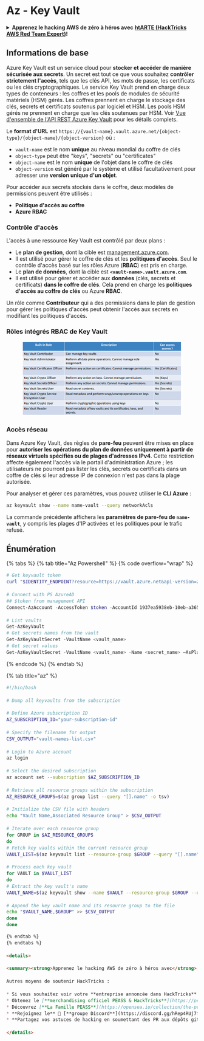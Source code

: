 # Az - Key Vault

<details>

<summary><strong>Apprenez le hacking AWS de zéro à héros avec</strong> <a href="https://training.hacktricks.xyz/courses/arte"><strong>htARTE (HackTricks AWS Red Team Expert)</strong></a><strong>!</strong></summary>

Autres moyens de soutenir HackTricks :

* Si vous souhaitez voir votre **entreprise annoncée dans HackTricks** ou **télécharger HackTricks en PDF**, consultez les [**PLANS D'ABONNEMENT**](https://github.com/sponsors/carlospolop)!
* Obtenez le [**merchandising officiel PEASS & HackTricks**](https://peass.creator-spring.com)
* Découvrez [**La Famille PEASS**](https://opensea.io/collection/the-peass-family), notre collection d'[**NFTs**](https://opensea.io/collection/the-peass-family) exclusifs
* **Rejoignez le** 💬 [**groupe Discord**](https://discord.gg/hRep4RUj7f) ou le [**groupe telegram**](https://t.me/peass) ou **suivez** moi sur **Twitter** 🐦 [**@carlospolopm**](https://twitter.com/carlospolopm)**.**
* **Partagez vos astuces de hacking en soumettant des PR aux dépôts github** [**HackTricks**](https://github.com/carlospolop/hacktricks) et [**HackTricks Cloud**](https://github.com/carlospolop/hacktricks-cloud).

</details>

## Informations de base

Azure Key Vault est un service cloud pour **stocker et accéder de manière sécurisée aux secrets**. Un secret est tout ce que vous souhaitez **contrôler strictement l'accès**, tels que les clés API, les mots de passe, les certificats ou les clés cryptographiques. Le service Key Vault prend en charge deux types de conteneurs : les coffres et les pools de modules de sécurité matériels (HSM) gérés. Les coffres prennent en charge le stockage des clés, secrets et certificats soutenus par logiciel et HSM. Les pools HSM gérés ne prennent en charge que les clés soutenues par HSM. Voir [Vue d'ensemble de l'API REST Azure Key Vault](https://learn.microsoft.com/en-us/azure/key-vault/general/about-keys-secrets-certificates) pour les détails complets.

Le **format d'URL** est `https://{vault-name}.vault.azure.net/{object-type}/{object-name}/{object-version}` où :

* `vault-name` est le nom **unique** au niveau mondial du coffre de clés
* `object-type` peut être "keys", "secrets" ou "certificates"
* `object-name` est le nom **unique** de l'objet dans le coffre de clés
* `object-version` est généré par le système et utilisé facultativement pour adresser une **version unique d'un objet**.

Pour accéder aux secrets stockés dans le coffre, deux modèles de permissions peuvent être utilisés :

* **Politique d'accès au coffre**
* **Azure RBAC**

### Contrôle d'accès <a href="#access-control" id="access-control"></a>

L'accès à une ressource Key Vault est contrôlé par deux plans :

* Le **plan de gestion**, dont la cible est [management.azure.com](http://management.azure.com/).
* Il est utilisé pour gérer le coffre de clés et les **politiques d'accès**. Seul le contrôle d'accès basé sur les rôles Azure (**RBAC**) est pris en charge.
* Le **plan de données**, dont la cible est **`<vault-name>.vault.azure.com`**.
* Il est utilisé pour gérer et accéder aux **données** (clés, secrets et certificats) **dans le coffre de clés**. Cela prend en charge les **politiques d'accès au coffre de clés** ou Azure **RBAC**.

Un rôle comme **Contributeur** qui a des permissions dans le plan de gestion pour gérer les politiques d'accès peut obtenir l'accès aux secrets en modifiant les politiques d'accès.

### Rôles intégrés RBAC de Key Vault <a href="#rbac-built-in-roles" id="rbac-built-in-roles"></a>

<figure><img src="../../.gitbook/assets/image (3).png" alt=""><figcaption></figcaption></figure>

### Accès réseau

Dans Azure Key Vault, des règles de **pare-feu** peuvent être mises en place pour **autoriser les opérations du plan de données uniquement à partir de réseaux virtuels spécifiés ou de plages d'adresses IPv4**. Cette restriction affecte également l'accès via le portail d'administration Azure ; les utilisateurs ne pourront pas lister les clés, secrets ou certificats dans un coffre de clés si leur adresse IP de connexion n'est pas dans la plage autorisée.

Pour analyser et gérer ces paramètres, vous pouvez utiliser le **CLI Azure** :
```bash
az keyvault show --name name-vault --query networkAcls
```
La commande précédente affichera les **paramètres de pare-feu de `name-vault`**, y compris les plages d'IP activées et les politiques pour le trafic refusé.

## Énumération

{% tabs %}
{% tab title="Az Powershell" %}
{% code overflow="wrap" %}
```powershell
# Get keyvault token
curl "$IDENTITY_ENDPOINT?resource=https://vault.azure.net&api-version=2017-09-01" -H secret:$IDENTITY_HEADER

# Connect with PS AzureAD
## $token from management API
Connect-AzAccount -AccessToken $token -AccountId 1937ea5938eb-10eb-a365-10abede52387 -KeyVaultAccessToken $keyvaulttoken

# List vaults
Get-AzKeyVault
# Get secrets names from the vault
Get-AzKeyVaultSecret -VaultName <vault_name>
# Get secret values
Get-AzKeyVaultSecret -VaultName <vault_name> -Name <secret_name> –AsPlainText
```
{% endcode %}
{% endtab %}

{% tab title="az" %}
```bash
#!/bin/bash

# Dump all keyvaults from the subscription

# Define Azure subscription ID
AZ_SUBSCRIPTION_ID="your-subscription-id"

# Specify the filename for output
CSV_OUTPUT="vault-names-list.csv"

# Login to Azure account
az login

# Select the desired subscription
az account set --subscription $AZ_SUBSCRIPTION_ID

# Retrieve all resource groups within the subscription
AZ_RESOURCE_GROUPS=$(az group list --query "[].name" -o tsv)

# Initialize the CSV file with headers
echo "Vault Name,Associated Resource Group" > $CSV_OUTPUT

# Iterate over each resource group
for GROUP in $AZ_RESOURCE_GROUPS
do
# Fetch key vaults within the current resource group
VAULT_LIST=$(az keyvault list --resource-group $GROUP --query "[].name" -o tsv)

# Process each key vault
for VAULT in $VAULT_LIST
do
# Extract the key vault's name
VAULT_NAME=$(az keyvault show --name $VAULT --resource-group $GROUP --query "name" -o tsv)

# Append the key vault name and its resource group to the file
echo "$VAULT_NAME,$GROUP" >> $CSV_OUTPUT
done
done
```
```markdown
{% endtab %}
{% endtabs %}

<details>

<summary><strong>Apprenez le hacking AWS de zéro à héros avec</strong> <a href="https://training.hacktricks.xyz/courses/arte"><strong>htARTE (HackTricks AWS Red Team Expert)</strong></a><strong>!</strong></summary>

Autres moyens de soutenir HackTricks :

* Si vous souhaitez voir votre **entreprise annoncée dans HackTricks** ou **télécharger HackTricks en PDF**, consultez les [**PLANS D'ABONNEMENT**](https://github.com/sponsors/carlospolop)!
* Obtenez le [**merchandising officiel PEASS & HackTricks**](https://peass.creator-spring.com)
* Découvrez [**La Famille PEASS**](https://opensea.io/collection/the-peass-family), notre collection d'[**NFTs**](https://opensea.io/collection/the-peass-family) exclusifs
* **Rejoignez le** 💬 [**groupe Discord**](https://discord.gg/hRep4RUj7f) ou le [**groupe telegram**](https://t.me/peass) ou **suivez**-moi sur **Twitter** 🐦 [**@carlospolopm**](https://twitter.com/carlospolopm)**.**
* **Partagez vos astuces de hacking en soumettant des PR aux dépôts github** [**HackTricks**](https://github.com/carlospolop/hacktricks) et [**HackTricks Cloud**](https://github.com/carlospolop/hacktricks-cloud).

</details>
```
